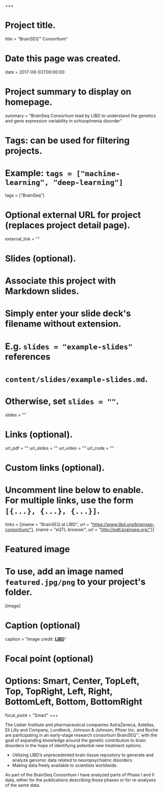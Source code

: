 +++
# Project title.
title = "BrainSEQ™ Consortium"

# Date this page was created.
date = 2017-08-03T00:00:00

# Project summary to display on homepage.
summary = "BrainSeq Consortium lead by LIBD to understand the genetics and gene expression variability in schizophrenia disorder"

# Tags: can be used for filtering projects.
# Example: `tags = ["machine-learning", "deep-learning"]`
tags = ["BrainSeq"]

# Optional external URL for project (replaces project detail page).
external_link = ""

# Slides (optional).
#   Associate this project with Markdown slides.
#   Simply enter your slide deck's filename without extension.
#   E.g. `slides = "example-slides"` references 
#   `content/slides/example-slides.md`.
#   Otherwise, set `slides = ""`.
slides = ""

# Links (optional).
url_pdf = ""
url_slides = ""
url_video = ""
url_code = ""

# Custom links (optional).
#   Uncomment line below to enable. For multiple links, use the form `[{...}, {...}, {...}]`.
links = [{name = "BrainSEQ at LIBD", url = "https://www.libd.org/brainseq-consortium/"}, {name = "eQTL browser", url = "http://eqtl.brainseq.org/"}]

# Featured image
# To use, add an image named `featured.jpg/png` to your project's folder. 
[image]
  # Caption (optional)
  caption = "Image credit: [**LIBD**](https://www.libd.org/brainseq-consortium/)"
  
  # Focal point (optional)
  # Options: Smart, Center, TopLeft, Top, TopRight, Left, Right, BottomLeft, Bottom, BottomRight
  focal_point = "Smart"
+++

The Lieber Institute and pharmaceutical companies AstraZeneca, Astellas, Eli Lilly and Company, Lundbeck, Johnson & Johnson, Pfizer Inc. and Roche are participating in an early-stage research consortium BrainSEQ™, with the goal of expanding knowledge around the genetic contribution to brain disorders in the hope of identifying potential new treatment options.

* Utilizing LIBD’s unprecedented brain tissue repository to generate and analyze genomic data related to neuropsychiatric disorders.
* Making data freely available to scientists worldwide.

As part of the BrainSeq Consortium I have analyzed parts of Phase I and II data, either for the publications describing those phases or for re-analyses of the same data.

